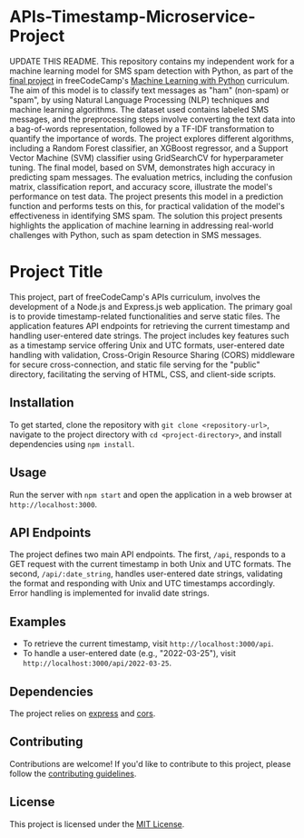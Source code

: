 # APIs-Timestamp-Microservice-Project
UPDATE THIS README. This repository contains my independent work for a machine learning model for SMS spam detection with Python, as part of the [final project](https://www.freecodecamp.org/learn/machine-learning-with-python/machine-learning-with-python-projects/neural-network-sms-text-classifier) in freeCodeCamp's [Machine Learning with Python](https://www.freecodecamp.org/learn/machine-learning-with-python/#machine-learning-with-python-projects) curriculum. The aim of this model is to classify text messages as "ham" (non-spam) or "spam", by using Natural Language Processing (NLP) techniques and machine learning algorithms. The dataset used contains labeled SMS messages, and the preprocessing steps involve converting the text data into a bag-of-words representation, followed by a TF-IDF transformation to quantify the importance of words. The project explores different algorithms, including a Random Forest classifier, an XGBoost regressor, and a Support Vector Machine (SVM) classifier using GridSearchCV for hyperparameter tuning. The final model, based on SVM, demonstrates high accuracy in predicting spam messages. The evaluation metrics, including the confusion matrix, classification report, and accuracy score, illustrate the model's performance on test data. The project presents this model in a prediction function and performs tests on this, for practical validation of the model's effectiveness in identifying SMS spam. The solution this project presents highlights the application of machine learning in addressing real-world challenges with Python, such as spam detection in SMS messages.

# Project Title

This project, part of freeCodeCamp's APIs curriculum, involves the development of a Node.js and Express.js web application. The primary goal is to provide timestamp-related functionalities and serve static files. The application features API endpoints for retrieving the current timestamp and handling user-entered date strings. The project includes key features such as a timestamp service offering Unix and UTC formats, user-entered date handling with validation, Cross-Origin Resource Sharing (CORS) middleware for secure cross-connection, and static file serving for the "public" directory, facilitating the serving of HTML, CSS, and client-side scripts.

## Installation

To get started, clone the repository with `git clone <repository-url>`, navigate to the project directory with `cd <project-directory>`, and install dependencies using `npm install`.

## Usage

Run the server with `npm start` and open the application in a web browser at `http://localhost:3000`.

## API Endpoints

The project defines two main API endpoints. The first, `/api`, responds to a GET request with the current timestamp in both Unix and UTC formats. The second, `/api/:date_string`, handles user-entered date strings, validating the format and responding with Unix and UTC timestamps accordingly. Error handling is implemented for invalid date strings.

## Examples

- To retrieve the current timestamp, visit `http://localhost:3000/api`.
- To handle a user-entered date (e.g., "2022-03-25"), visit `http://localhost:3000/api/2022-03-25`.

## Dependencies

The project relies on [express](https://www.npmjs.com/package/express) and [cors](https://www.npmjs.com/package/cors).

## Contributing

Contributions are welcome! If you'd like to contribute to this project, please follow the [contributing guidelines](CONTRIBUTING.md).

## License

This project is licensed under the [MIT License](LICENSE).

